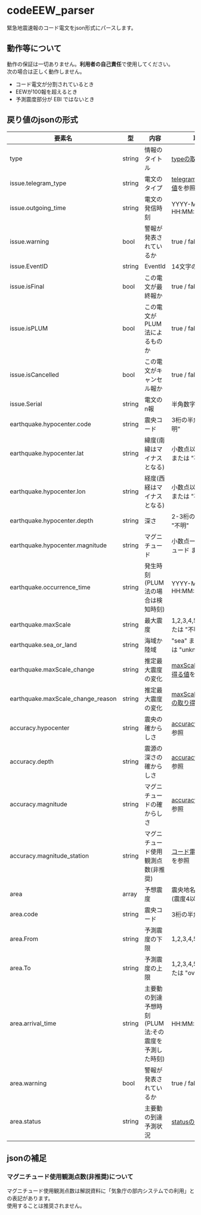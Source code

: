 # codeEEW_parser
緊急地震速報のコード電文をjson形式にパースします。

## 動作等について
動作の保証は一切ありません。**利用者の自己責任**で使用してください。    
次の場合は正しく動作しません。
- コード電文が分割されているとき
- EEWが100報を超えるとき
- 予測震度部分が EBI ではないとき

## 戻り値のjsonの形式
| 要素名 | 型 | 内容 | 取り得る値 |
|--------|------|------|-------------|
| type | string | 情報のタイトル | [typeの取り得る値](./取り得る値.md#typeの取り得る値)を参照 |
| issue.telegram_type | string | 電文のタイプ | [telegram_typeの取り得る値](./取り得る値.md#telegram_typeの取り得る値)を参照 |
| issue.outgoing_time | string | 電文の発信時刻 | YYYY-MM-DD HH:MM:SS |
| issue.warning | bool | 警報が発表されているか | true / false |
| issue.EventID | string | EventId | 14文字の半角数字 |
| issue.isFinal | bool | この電文が最終報か | true / false |
| issue.isPLUM | bool | この電文がPLUM法によるものか | true / false |
| issue.isCancelled | bool | この電文がキャンセル報か | true / false |
| issue.Serial | string | 電文のn報 | 半角数字 |
| earthquake.hypocenter.code | string | 震央コード | 3桁の半角数字 または "不明" |
| earthquake.hypocenter.lat | string | 緯度(南緯はマイナスとなる) | 小数点以下一桁までの緯度 または "不明" |
| earthquake.hypocenter.lon | string | 経度(西経はマイナスとなる) | 小数点以下一桁までの経度 または "不明" |
| earthquake.hypocenter.depth | string | 深さ | 2-3桁の半角数字 または "不明" |
| earthquake.hypocenter.magnitude | string | マグニチュード | 小数点一桁までのマグニチュード または "不明" |
| earthquake.occurrence_time | string | 発生時刻(PLUM法の場合は検知時刻) | YYYY-MM-DD HH:MM:SS |
| earthquake.maxScale | string | 最大震度 | 1,2,3,4,5-,5+,6-,6+,7 または "不明" |
| earthquake.sea_or_land | string | 海域か陸域 | "sea" または "land" または "unknown" |
| earthquake.maxScale_change | string | 推定最大震度の変化 | [maxScale_changeの取り得る値](./取り得る値.md#maxScale_changeの取り得る値)を参照 |
| earthquake.maxScale_change_reason | string | 推定最大震度の変化 | [maxScale_change_reasonの取り得る値](./取り得る値.md#maxScale_change_reasonの取り得る値)を参照 |
| accuracy.hypocenter | string | 震央の確からしさ | [accuracyの取り得る値1](./取り得る値.md#accuracyの取り得る値1)を参照 |
| accuracy.depth | string | 震源の深さの確からしさ | [accuracyの取り得る値1](./取り得る値.md#accuracyの取り得る値1)を参照 |
| accuracy.magnitude | string | マグニチュードの確からしさ | [accuracyの取り得る値2](./取り得る値.md#accuracyの取り得る値2)を参照 |
| accuracy.magnitude_station | string | マグニチュード使用観測点数(非推奨) | [コード電文解説資料](https://www.data.jma.go.jp/suishin/shiyou/pdf/no40202)のP15を参照 |
| area | array | 予想震度 | 震央地名ごとの予測震度(震度4以上) |
| area.code | string | 震央コード | 3桁の半角数字 |
| area.From | string | 予測震度の下限 | 1,2,3,4,5-,5+,6-,6+,7 |
| area.To | string | 予測震度の上限 | 1,2,3,4,5-,5+,6-,6+,7 または "over" |
| area.arrival_time | string | 主要動の到達予想時刻<br>(PLUM法:その震度を予測した時刻) | HH:MM:SS または "//////" |
| area.warning | bool | 警報が発表されているか | true / false |
| area.status | string | 主要動の到達予測状況 | [statusの取り得る値](./取り得る値.md#statusの取り得る値)を参照 |

## jsonの補足
### マグニチュード使用観測点数(非推奨)について
マグニチュード使用観測点数は解説資料に「気象庁の部内システムでの利用」との表記があります。  
使用することは推奨されません。